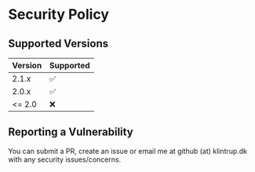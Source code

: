 # Security Policy

## Supported Versions

| Version | Supported |
| ------- | --------- |
| 2.1.x   | ✅        |
| 2.0.x   | ✅        |
| <= 2.0  | ❌        |

## Reporting a Vulnerability

You can submit a PR, create an issue or email me at github (at) klintrup.dk with
any security issues/concerns.
